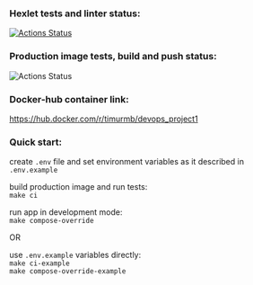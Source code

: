 ### Hexlet tests and linter status:
[![Actions Status](https://github.com/timurmb/devops-for-programmers-project-lvl1/workflows/hexlet-check/badge.svg)](https://github.com/timurmb/devops-for-programmers-project-lvl1/actions)

### Production image tests, build and push status:
![Actions Status](https://github.com/timurmb/devops-for-programmers-project-lvl1/actions/workflows/push.yml/badge.svg)

### Docker-hub container link:
https://hub.docker.com/r/timurmb/devops_project1

### Quick start:
create `.env` file and set environment variables as it described in `.env.example`

build production image and run tests:  
`make ci`

run app in development mode:  
`make compose-override`

OR

use `.env.example` variables directly:  
`make ci-example`  
`make compose-override-example`
